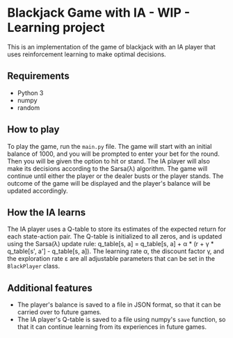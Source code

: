 Blackjack Game with IA - WIP - Learning project
======================

This is an implementation of the game of blackjack with an IA player that uses reinforcement learning to make optimal decisions.

Requirements
------------

-   Python 3
-   numpy
-   random

How to play
-----------

To play the game, run the `main.py` file. The game will start with an initial balance of 1000, and you will be prompted to enter your bet for the round. Then you will be given the option to hit or stand. The IA player will also make its decisions according to the Sarsa(λ) algorithm. The game will continue until either the player or the dealer busts or the player stands. The outcome of the game will be displayed and the player's balance will be updated accordingly.

How the IA learns
-----------------

The IA player uses a Q-table to store its estimates of the expected return for each state-action pair. The Q-table is initialized to all zeros, and is updated using the Sarsa(λ) update rule: q_table[s, a] = q_table[s, a] + α * (r + γ * q_table[s', a'] - q_table[s, a]). The learning rate α, the discount factor γ, and the exploration rate ε are all adjustable parameters that can be set in the `BlackPlayer` class.

Additional features
-------------------

-   The player's balance is saved to a file in JSON format, so that it can be carried over to future games.
-   The IA player's Q-table is saved to a file using numpy's `save` function, so that it can continue learning from its experiences in future games.
